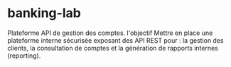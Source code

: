 # banking-lab
Plateforme API de gestion des comptes.   l'objectif Mettre en place une plateforme interne sécurisée exposant des API REST pour :  la gestion des clients, la consultation de comptes et la génération de rapports internes (reporting).
